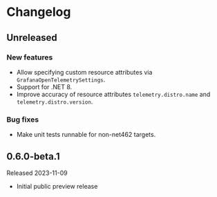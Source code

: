 # Changelog

## Unreleased

### New features

* Allow specifying custom resource attributes via `GrafanaOpenTelemetrySettings`.
* Support for .NET 8.
* Improve accuracy of resource attributes `telemetry.distro.name` and `telemetry.distro.version`.

### Bug fixes

* Make unit tests runnable for non-net462 targets.

## 0.6.0-beta.1

Released 2023-11-09

* Initial public preview release
